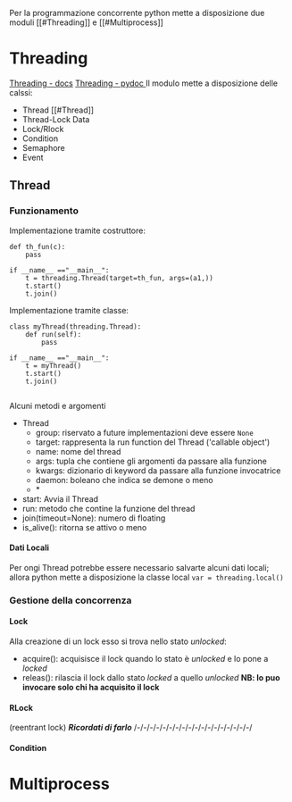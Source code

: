 Per la programmazione concorrente python mette a disposizione due moduli [[#Threading]] e [[#Multiprocess]]
# Threading

[Threading - docs](https://devdocs.io/python~3.12/library/threading)
[Threading - pydoc ](https://docs.python.org/3/library/threading.html#)
Il modulo mette a disposizione delle calssi:
- Thread [[#Thread]]
- Thread-Lock Data
- Lock/Rlock
- Condition
- Semaphore
- Event

## Thread
### Funzionamento
Implementazione tramite costruttore:
```
def th_fun(c):
	pass

if __name__ =="__main__":
	t = threading.Thread(target=th_fun, args=(a1,))
	t.start()
	t.join()
```
Implementazione tramite classe:
```
class myThread(threading.Thread):
	def run(self):
		pass
		
if __name__ =="__main__":
	t = myThread()
	t.start()
	t.join()
	
```

Alcuni metodi e argomenti
- Thread
	- group: riservato a future implementazioni deve essere `None`
	- target: rappresenta la run function del Thread ('callable object')
	- name: nome del thread
	- args: tupla che contiene gli argomenti da passare alla funzione
	- kwargs: dizionario di keyword da passare alla funzione invocatrice
	- daemon: boleano che indica se demone o meno
	- \*
- start: Avvia il Thread
- run: metodo che contine la funzione del thread
- join(timeout=None): numero di floating
- is_alive(): ritorna se attivo o meno
#### Dati Locali
Per ongi Thread potrebbe essere necessario salvarte alcuni dati locali; allora python mette a disposizione la classe local
`var = threading.local()`
### Gestione della concorrenza
#### Lock
Alla creazione di un lock esso si trova nello stato *unlocked*:
- acquire(): acquisisce il lock quando lo stato è *unlocked* e lo pone a *locked*
- releas(): rilascia il lock dallo stato *locked* a quello *unlocked* 
  **NB: lo puo invocare solo chi ha acquisito il lock**
#### RLock
(reentrant lock) ***Ricordati di farlo***
/-/-/-/-/-/-/-/-/-/-/-/-/-/-/-/-/-/-/
#### Condition


# Multiprocess
